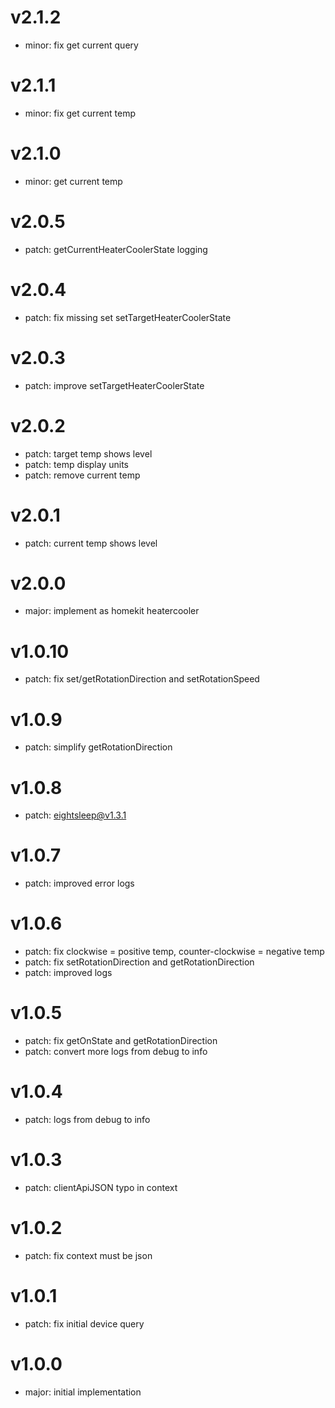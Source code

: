 # v2.1.2

- minor: fix get current query

# v2.1.1

- minor: fix get current temp

# v2.1.0

- minor: get current temp

# v2.0.5

- patch: getCurrentHeaterCoolerState logging

# v2.0.4

- patch: fix missing set setTargetHeaterCoolerState

# v2.0.3

- patch: improve setTargetHeaterCoolerState

# v2.0.2

- patch: target temp shows level
- patch: temp display units
- patch: remove current temp

# v2.0.1

- patch: current temp shows level

# v2.0.0

- major: implement as homekit heatercooler

# v1.0.10

- patch: fix set/getRotationDirection and setRotationSpeed

# v1.0.9

- patch: simplify getRotationDirection

# v1.0.8

- patch: eightsleep@v1.3.1

# v1.0.7

- patch: improved error logs

# v1.0.6

- patch: fix clockwise = positive temp, counter-clockwise = negative temp
- patch: fix setRotationDirection and getRotationDirection
- patch: improved logs

# v1.0.5

- patch: fix getOnState and getRotationDirection
- patch: convert more logs from debug to info

# v1.0.4

- patch: logs from debug to info

# v1.0.3

- patch: clientApiJSON typo in context

# v1.0.2

- patch: fix context must be json

# v1.0.1

- patch: fix initial device query

# v1.0.0

- major: initial implementation
